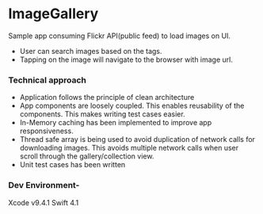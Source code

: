 # ImageGallery
Sample app consuming Flickr API(public feed) to load images on UI.
- User can search images based on the tags.
- Tapping on the image will navigate to the browser with image url.

### Technical approach
- Application follows the principle of clean architecture
- App components are loosely coupled. This enables reusability of the components. This makes writing test cases easier.
- In-Memory caching has been implemented to improve app responsiveness.
- Thread safe array is being used to avoid duplication of network calls for downloading images. This avoids multiple network calls when user scroll through the gallery/collection view.
- Unit test cases has been written 


### Dev Environment-
Xcode v9.4.1
Swift 4.1
